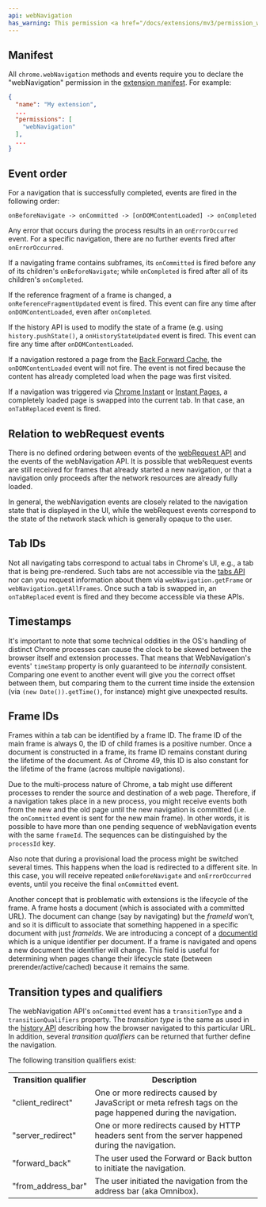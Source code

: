 ```yaml
---
api: webNavigation
has_warning: This permission <a href="/docs/extensions/mv3/permission_warnings/#permissions_with_warnings">triggers a warning</a>.
---
```


## Manifest

All `chrome.webNavigation` methods and events require you to declare the "webNavigation" permission
in the [extension manifest][1]. For example:

```json
{
  "name": "My extension",
  ...
  "permissions": [
    "webNavigation"
  ],
  ...
}
```


## Event order

For a navigation that is successfully completed, events are fired in the following order:

```text
onBeforeNavigate -> onCommitted -> [onDOMContentLoaded] -> onCompleted
```

Any error that occurs during the process results in an `onErrorOccurred` event. For a specific
navigation, there are no further events fired after `onErrorOccurred`.

If a navigating frame contains subframes, its `onCommitted` is fired before any of its children's
`onBeforeNavigate`; while `onCompleted` is fired after all of its children's `onCompleted`.

If the reference fragment of a frame is changed, a `onReferenceFragmentUpdated` event is fired. This
event can fire any time after `onDOMContentLoaded`, even after `onCompleted`.

If the history API is used to modify the state of a frame (e.g. using `history.pushState()`, a
`onHistoryStateUpdated` event is fired. This event can fire any time after `onDOMContentLoaded`.

If a navigation restored a page from the [Back Forward Cache][9], the `onDOMContentLoaded` event
will not fire. The event is not fired because the content has already completed load when the page
was first visited.

If a navigation was triggered via [Chrome Instant][4] or [Instant Pages][5], a completely loaded
page is swapped into the current tab. In that case, an `onTabReplaced` event is fired.

## Relation to webRequest events

There is no defined ordering between events of the [webRequest API][6] and the events of the
webNavigation API. It is possible that webRequest events are still received for frames that already
started a new navigation, or that a navigation only proceeds after the network resources are already
fully loaded.

In general, the webNavigation events are closely related to the navigation state that is displayed
in the UI, while the webRequest events correspond to the state of the network stack which is
generally opaque to the user.

## Tab IDs

Not all navigating tabs correspond to actual tabs in Chrome's UI, e.g., a tab that is being
pre-rendered. Such tabs are not accessible via the [tabs API][7] nor can you request information
about them via `webNavigation.getFrame` or `webNavigation.getAllFrames`. Once such a tab is swapped
in, an `onTabReplaced` event is fired and they become accessible via these APIs.

## Timestamps

It's important to note that some technical oddities in the OS's handling of distinct Chrome
processes can cause the clock to be skewed between the browser itself and extension processes. That
means that WebNavigation's events' `timeStamp` property is only guaranteed to be _internally_
consistent. Comparing one event to another event will give you the correct offset between them, but
comparing them to the current time inside the extension (via `(new Date()).getTime()`, for instance)
might give unexpected results.

## Frame IDs

Frames within a tab can be identified by a frame ID. The frame ID of the main frame is always 0, the
ID of child frames is a positive number. Once a document is constructed in a frame, its frame ID
remains constant during the lifetime of the document. As of Chrome 49, this ID is also constant for
the lifetime of the frame (across multiple navigations).

Due to the multi-process nature of Chrome, a tab might use different processes to render the source
and destination of a web page. Therefore, if a navigation takes place in a new process, you might
receive events both from the new and the old page until the new navigation is committed (i.e. the
`onCommitted` event is sent for the new main frame). In other words, it is possible to have more
than one pending sequence of webNavigation events with the same `frameId`. The sequences can be
distinguished by the `processId` key.

Also note that during a provisional load the process might be switched several times. This happens
when the load is redirected to a different site. In this case, you will receive repeated
`onBeforeNavigate` and `onErrorOccurred` events, until you receive the final `onCommitted` event.





Another concept that is problematic with extensions is the lifecycle of the
frame. A frame hosts a document (which is associated with a committed URL).
The document can change (say by navigating) but the *frameId* won’t, and so it
is difficult to associate that something happened in a specific document with
just *frameIds*. We are introducing a concept of a [documentId](/docs/extensions/reference/webNavigation/#method-getFrame:~:text=retrieve%20information%20about.-,documentId,-string%C2%A0optional)
which is a unique identifier per document. If a frame is navigated and opens a
new document the identifier will change. This field is useful for determining
when pages change their lifecycle state (between prerender/active/cached)
because it remains the same.



## Transition types and qualifiers

The webNavigation API's `onCommitted` event has a `transitionType` and a `transitionQualifiers`
property. The _transition type_ is the same as used in the [history API][8] describing how the
browser navigated to this particular URL. In addition, several _transition qualifiers_ can be
returned that further define the navigation.

The following transition qualifiers exist:

<table><tbody><tr><th>Transition qualifier</th><th>Description</th></tr><tr><td>"client_redirect"</td><td>One or more redirects caused by JavaScript or meta refresh tags on the page happened during the navigation.</td></tr><tr><td>"server_redirect"</td><td>One or more redirects caused by HTTP headers sent from the server happened during the navigation.</td></tr><tr><td>"forward_back"</td><td>The user used the Forward or Back button to initiate the navigation.</td></tr><tr><td>"from_address_bar"</td><td>The user initiated the navigation from the address bar (aka Omnibox).</td></tr></tbody></table>

[1]: /docs/extensions/mv3/manifest/
[2]: https://github.com/GoogleChrome/chrome-extensions-samples/tree/main/_archive/mv2/api/webNavigation/
[3]: /docs/extensions/mv2/samples
[4]: https://support.google.com/chrome/answer/177873
[5]: https://support.google.com/chrome/answer/1385029
[6]: /docs/extensions/reference/webRequest
[7]: /docs/extensions/reference/tabs
[8]: /docs/extensions/reference/history#transition_types
[9]: https://web.dev/bfcache/

